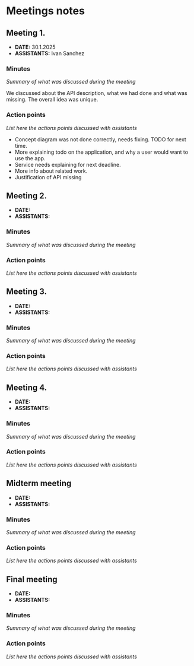 # Meetings notes

## Meeting 1.
* **DATE:** 30.1.2025
* **ASSISTANTS:** Ivan Sanchez

### Minutes
*Summary of what was discussed during the meeting*

We discussed about the API description, what we had done and what was missing. The overall idea was unique.

### Action points
*List here the actions points discussed with assistants*

- Concept diagram was not done correctly, needs fixing. TODO for next time.
- More explaining todo on the application, and why a user would want to use the app.
- Service needs explaining for next deadline.
- More info about related work.
- Justification of API missing




## Meeting 2.
* **DATE:** 
* **ASSISTANTS:** 

### Minutes
*Summary of what was discussed during the meeting*

### Action points
*List here the actions points discussed with assistants*




## Meeting 3.
* **DATE:**
* **ASSISTANTS:**

### Minutes
*Summary of what was discussed during the meeting*

### Action points
*List here the actions points discussed with assistants*




## Meeting 4.
* **DATE:**
* **ASSISTANTS:**

### Minutes
*Summary of what was discussed during the meeting*

### Action points
*List here the actions points discussed with assistants*




## Midterm meeting
* **DATE:**
* **ASSISTANTS:**

### Minutes
*Summary of what was discussed during the meeting*

### Action points
*List here the actions points discussed with assistants*




## Final meeting
* **DATE:**
* **ASSISTANTS:**

### Minutes
*Summary of what was discussed during the meeting*

### Action points
*List here the actions points discussed with assistants*




